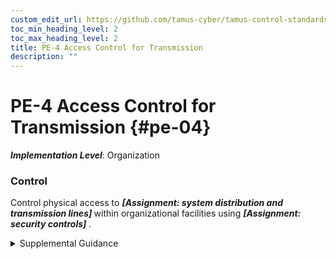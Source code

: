 ```yaml
---
custom_edit_url: https://github.com/tamus-cyber/tamus-control-standards/tree/main/content/tamus.edu/TAMUS_profile.xml
toc_min_heading_level: 2
toc_max_heading_level: 2
title: PE-4 Access Control for Transmission
description: ""
---
```


# PE-4 Access Control for Transmission {#pe-04}

_**Implementation Level**_: Organization

### Control

Control physical access to <strong> <em>[Assignment: system distribution and transmission lines]</em> </strong> within organizational facilities using <strong> <em>[Assignment: security controls]</em> </strong>.

<details>
  <summary>Supplemental Guidance</summary>

Security controls applied to system distribution and transmission lines prevent accidental damage, disruption, and physical tampering. Such controls may also be necessary to prevent eavesdropping or modification of unencrypted transmissions. Security controls used to control physical access to system distribution and transmission lines include disconnected or locked spare jacks, locked wiring closets, protection of cabling by conduit or cable trays, and wiretapping sensors.

</details>

